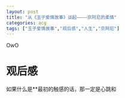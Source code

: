 ```yaml
---
layout: post
title: "从《玉子爱情故事》谈起————京阿尼的柔情"
categories: acg
tags: ["玉子爱情故事","观后感","人生","京阿尼"]
---
```


OwO
<!-- moreandmore -->
# 观后感

如果什么是**最初的触感的话，那一定是心跳和